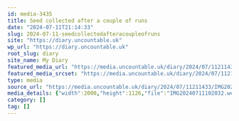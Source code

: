 ```yaml
---
id: media-3435
title: Seed collected after a couple of runs
date: "2024-07-11T21:14:33"
slug: 2024-07-11-seedcollectedafteracoupleofruns
site: "https://diary.uncountable.uk"
wp_url: "https://diary.uncountable.uk"
root_slug: diary
site_name: My Diary
featured_media_url: "https://media.uncountable.uk/diary/2024/07/11211433/IMG20240711102032.webp"
featured_media_srcset: "https://media.uncountable.uk/diary/2024/07/11211433/IMG20240711102032-300x169.webp 300w, https://media.uncountable.uk/diary/2024/07/11211433/IMG20240711102032-1024x577.webp 1024w, https://media.uncountable.uk/diary/2024/07/11211433/IMG20240711102032-150x150.webp 150w, https://media.uncountable.uk/diary/2024/07/11211433/IMG20240711102032-640x360.webp 640w, https://media.uncountable.uk/diary/2024/07/11211433/IMG20240711102032.webp 2000w"
type: media
source_url: "https://media.uncountable.uk/diary/2024/07/11211433/IMG20240711102032.webp"
media_details: {"width":2000,"height":1126,"file":"IMG20240711102032.webp","filesize":192368,"sizes":{"medium":{"file":"IMG20240711102032-300x169.webp","width":300,"height":169,"filesize":15698,"mime_type":"image/webp","source_url":"https://media.uncountable.uk/diary/2024/07/11211433/IMG20240711102032-300x169.webp"},"large":{"file":"IMG20240711102032-1024x577.webp","width":1024,"height":577,"filesize":178854,"mime_type":"image/webp","source_url":"https://media.uncountable.uk/diary/2024/07/11211433/IMG20240711102032-1024x577.webp"},"thumbnail":{"file":"IMG20240711102032-150x150.webp","width":150,"height":150,"filesize":7162,"mime_type":"image/webp","source_url":"https://media.uncountable.uk/diary/2024/07/11211433/IMG20240711102032-150x150.webp"},"mobwidth":{"file":"IMG20240711102032-640x360.webp","width":640,"height":360,"filesize":71972,"mime_type":"image/webp","source_url":"https://media.uncountable.uk/diary/2024/07/11211433/IMG20240711102032-640x360.webp"},"full":{"file":"IMG20240711102032.webp","width":2000,"height":1126,"mime_type":"image/webp","source_url":"https://media.uncountable.uk/diary/2024/07/11211433/IMG20240711102032.webp"}},"image_meta":{"aperture":"0","credit":"","camera":"","caption":"","created_timestamp":"0","copyright":"","focal_length":"0","iso":"0","shutter_speed":"0","title":"","orientation":"0","keywords":[]}}
category: []
tag: []
---
```


